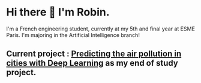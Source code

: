 # Hi there 👋 I'm Robin.

I'm a French engineering student, currently at my 5th and final year at ESME Paris. I'm majoring in the Artificial Intelligence branch!

## Current project : [Predicting the air pollution in cities with Deep Learning](https://github.com/LauNop/PFE-ESME-predict_cities_air_pollution) as my end of study project.


<!---
![Robibibi's GitHub stats](https://github-readme-stats.vercel.app/api?username=Robibibi&count_private=true&show_icons=true&include_all_commits=true&theme=dracula)

![Top Langs](https://github-readme-stats.vercel.app/api/top-langs?username=Robibibi&count_private=true&theme=dracula)
---!>
